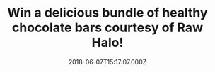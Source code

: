 ---
campaign-uuid: "c-d41e0dca-e7e7-4c95-ab07-b2e58f58ebe8"
type: "Preview"
category: "Food"
date: "2018-06-07T15:17:07.000Z"
end-date: "2018-06-28T23:59:00.000Z"
disable-form: false
is_promoted: false
has_entry_page: true
title: "Win a delicious bundle of healthy chocolate bars courtesy of Raw Halo!"
competition-description: "<p>Who doesn’t love chocolate? and who doesn’t love it even\
  \ more if it’s organic, vegan friendly, gluten-free, and refined sugar free? WE\
  \ DO! That is why we’re giving away a delicious bundle of raw healthy chocolate\
  \ bars for one lucky NME AAA member to win!</p>\r\n<p>These chocolate bars are guilt\
  \ free and glowing with goodness! Wanna try them? Click below!</p>"
hero-header: "Win a delicious bundle of healthy chocolate bars courtesy of Raw Halo!"
terms-confirmation: "N/A"
banner-img: "https://assets.expresslyapp.com/asset-7f4edf43-b834-4918-a53d-fc0eb869d2a6.jpg"
logo-left-href: "https://rawhalo.com"
logo-left-image: "https://assets.expresslyapp.com/6cfd64d1-5159-4f88-aa60-26969fa2b013-thumb.png"
logo-left-title: "Raw Halo"
bg-image-hero: "https://assets.expresslyapp.com/asset-eed4d01c-beb5-4271-9e9f-1ee3c0789642.jpg"
bg-image-first: "https://assets.expresslyapp.com/asset-bb2980e5-f4bc-4380-90fb-f4d98526d357.jpg"
bg-image-second: "https://assets.expresslyapp.com/asset-f3430479-cbaf-40a0-a2c0-362c7b8e0ceb.jpg"
bg-image-third: "https://assets.expresslyapp.com/asset-a2005f73-598e-47c4-ada1-f013d7e5dfaa.jpg"
section1-content: "<p>Starting small, Raw Halo founder Meg, began the business of\
  \ making organic raw chocolate in 2014 from her London flat, devising homemade recipes\
  \ for chocolate treats which not only tasted great, but were glowing with goodness.</p>\r\
  \n<p>Searching the shelves of local stockists for a healthier chocolate bar that\
  \ still tasted delicious, she was soon disappointed with those that she found.This\
  \ proved to be her inspiration to dream up a healthier treat which utilised the\
  \ finest organic ingredients and only a little natural sweetener.</p>"
section2-content: "<p>Driven by her passion for eating well, Raw Halo was born, where\
  \ organic raw Peruvian cacao meets organic coconut sugar and other natural, plant-based\
  \ ingredients.</p>\r\n\_<p>With the support of local retailers, her collection of\
  \ bars quickly grew in popularity, and now the brand can be found in more than 1,000\
  \ stores in over 25 countries worldwide!</p>"
section3-content: "<p>Pure Dark, Pure Mylk,  Mylk + Salted Caramel bars all winning\
  \ prestigious Great Taste Awards, recognising Raw Halo as the raw chocolate bar\
  \ which tastes as delicious as it looks!</p>\r\n<p>If you cannot wait to try their\
  \ amazing and tasty chocolates, now thanks to NME AAA and Raw Halo you can! We’\
  re giving away a delicious bundle of healthy chocolates bars for you! Enter the\
  \ form below and they can be yours!</p>\r\n<p>Good luck</p>"
entry-title: "Win a delicious bundle of healthy chocolate bars courtesy of Raw Halo!"
entry-content: "<p>Enter the draw to win a delicious bundle of healthy chocolates\
  \ bars courtesy of Raw Halo and get ready to taste their amazing flavours by completing\
  \ the form below before 23:59 on 28th June 2018.</p>"
has-winner: false
prize-description: "A delicious bundle of healthy chocolate bars courtesy of Raw Halo!"
special-conditions: "Multiple entries are allowed up to one every day."
---